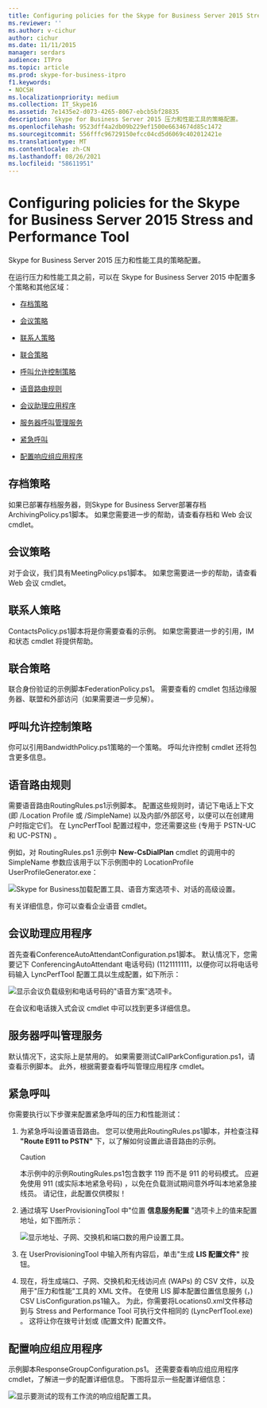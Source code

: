 ```yaml
---
title: Configuring policies for the Skype for Business Server 2015 Stress and Performance Tool
ms.reviewer: ''
ms.author: v-cichur
author: cichur
ms.date: 11/11/2015
manager: serdars
audience: ITPro
ms.topic: article
ms.prod: skype-for-business-itpro
f1.keywords:
- NOCSH
ms.localizationpriority: medium
ms.collection: IT_Skype16
ms.assetid: 7e1435e2-d073-4265-8067-ebcb5bf28835
description: Skype for Business Server 2015 压力和性能工具的策略配置。
ms.openlocfilehash: 9523dff4a2db09b229ef1500e6634674d85c1472
ms.sourcegitcommit: 556fffc96729150efcc04cd5d6069c402012421e
ms.translationtype: MT
ms.contentlocale: zh-CN
ms.lasthandoff: 08/26/2021
ms.locfileid: "58611951"
---
```

# <a name="configuring-policies-for-the-skype-for-business-server-2015-stress-and-performance-tool"></a>Configuring policies for the Skype for Business Server 2015 Stress and Performance Tool
 
Skype for Business Server 2015 压力和性能工具的策略配置。
  
在运行压力和性能工具之前，可以在 Skype for Business Server 2015 中配置多个策略和其他区域：
  
- [存档策略](configuring-policies.md#ArchivingPolicy)
    
- [会议策略](configuring-policies.md#ConferencingPolicy)
    
- [联系人策略](configuring-policies.md#ContactsPolicy)
    
- [联合策略](configuring-policies.md#FederationPolicy)
    
- [呼叫允许控制策略](configuring-policies.md#CACPolicy)
    
- [语音路由规则](configuring-policies.md#VoiceRoutingRules)
    
- [会议助理应用程序](configuring-policies.md#ConfAttendantApp)
    
- [服务器呼叫管理服务](configuring-policies.md#ServerCallParkServ)
    
- [紧急呼叫](configuring-policies.md#EmergencyCalls)
    
- [配置响应组应用程序](configuring-policies.md#ConfigResponseGroupApp)
    
## <a name="archiving-policy"></a>存档策略
<a name="ArchivingPolicy"> </a>

如果已部署存档服务器，则Skype for Business Server部署存档ArchivingPolicy.ps1脚本。 如果您需要进一步的帮助，请查看存档和 Web 会议 cmdlet。
  
## <a name="conferencing-policy"></a>会议策略
<a name="ConferencingPolicy"> </a>

对于会议，我们具有MeetingPolicy.ps1脚本。 如果您需要进一步的帮助，请查看 Web 会议 cmdlet。
  
## <a name="contacts-policy"></a>联系人策略
<a name="ContactsPolicy"> </a>

ContactsPolicy.ps1脚本将是你需要查看的示例。 如果您需要进一步的引用，IM 和状态 cmdlet 将提供帮助。
  
## <a name="federation-policy"></a>联合策略
<a name="FederationPolicy"> </a>

联合身份验证的示例脚本FederationPolicy.ps1。 需要查看的 cmdlet 包括边缘服务器、联盟和外部访问（如果需要进一步见解）。
  
## <a name="call-admission-control-policy"></a>呼叫允许控制策略
<a name="CACPolicy"> </a>

你可以引用BandwidthPolicy.ps1策略的一个策略。 呼叫允许控制 cmdlet 还将包含更多信息。
  
## <a name="voice-routing-rules"></a>语音路由规则
<a name="VoiceRoutingRules"> </a>

需要语音路由RoutingRules.ps1示例脚本。 配置这些规则时，请记下电话上下文 (即 /Location Profile 或 /SimpleName) 以及内部/外部区号，以便可以在创建用户时指定它们。 在 LyncPerfTool 配置过程中，您还需要这些 (专用于 PSTN-UC 和 UC-PSTN) 。
  
例如，对 RoutingRules.ps1 示例中 **New-CsDialPlan** cmdlet 的调用中的 SimpleName 参数应该用于以下示例图中的 LocationProfile UserProfileGenerator.exe：
  
![Skype for Business加载配置工具、语音方案选项卡、对话的高级设置。](../../media/59f42e4e-8f1e-4d43-9ae2-9e6026191951.png)
  
有关详细信息，你可以查看企业语音 cmdlet。
  
## <a name="conference-attendant-application"></a>会议助理应用程序
<a name="ConfAttendantApp"> </a>

首先查看ConferenceAutoAttendantConfiguration.ps1脚本。 默认情况下，您需要记下 ConferencingAutoAttendant 电话号码)  (1121111111，以便你可以将电话号码输入 LyncPerfTool 配置工具以生成配置，如下所示：
  
![显示会议负载级别和电话号码的"语音方案"选项卡。](../../media/a3ea5fc0-8b3d-4842-b809-f137f470dbdc.png)
  
在会议和电话拨入式会议 cmdlet 中可以找到更多详细信息。
  
## <a name="server-call-park-service"></a>服务器呼叫管理服务
<a name="ServerCallParkServ"> </a>

默认情况下，这实际上是禁用的。 如果需要测试CallParkConfiguration.ps1，请查看示例脚本。 此外，根据需要查看呼叫管理应用程序 cmdlet。
  
## <a name="emergency-calls"></a>紧急呼叫
<a name="EmergencyCalls"> </a>

你需要执行以下步骤来配置紧急呼叫的压力和性能测试：
  
1. 为紧急呼叫设置语音路由。 您可以使用此RoutingRules.ps1脚本，并检查注释 **"Route E911 to PSTN"** 下，以了解如何设置此语音路由的示例。
    
    > [!CAUTION]
    > 本示例中的示例RoutingRules.ps1包含数字 119 而不是 911 的号码模式。 应避免使用 911 (或实际本地紧急号码) ，以免在负载测试期间意外呼叫本地紧急接线员。 请记住，此配置仅供模拟！ 
  
2. 通过填写 UserProvisioningTool 中"位置 **信息服务配置** "选项卡上的值来配置地址，如下图所示：
    
     ![显示地址、子网、交换机和端口数的用户设置工具。](../../media/ebe85a0c-750f-4301-97d4-d158a40ea98a.png)
  
3. 在 UserProvisioningTool 中输入所有内容后，单击"生成 **LIS 配置文件"** 按钮。
    
4. 现在，将生成端口、子网、交换机和无线访问点 (WAPs) 的 CSV 文件，以及用于"压力和性能"工具的 XML 文件。 在使用 LIS 脚本配置位置信息服务 (，) CSV LisConfiguration.ps1输入。 为此，你需要将Locations0.xml文件移动到与 Stress and Performance Tool 可执行文件相同的 (LyncPerfTool.exe) 。 这将让你在拨号计划或 (配置文件) 配置文件。
    
## <a name="configuring-response-group-application"></a>配置响应组应用程序
<a name="ConfigResponseGroupApp"> </a>

示例脚本ResponseGroupConfiguration.ps1。 还需要查看响应组应用程序 cmdlet，了解进一步的配置详细信息。 下图将显示一些配置详细信息：
  
![显示要测试的现有工作流的响应组配置工具。](../../media/e218a345-4813-4332-8cff-b48de05017ef.jpg)
  

